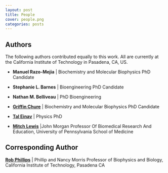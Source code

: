 ```yaml
---
layout: post
title: People
cover: people.png
categories: posts
---
```


## Authors

The following authors contributed equally to this work. All are currently
at the California Institute of Technology in Pasadena, CA, US.

* **Manuel Razo-Mejia** \| Biochemistry and Molecular Biophysics PhD Candidate

* **Stephanie L. Barnes** \| Bioengineering PhD Candidate

* **Nathan M. Belliveau** \| PhD Bioengineering

* [**Griffin Chure**](http://gchure.github.io) \| Biochemistry and Molecular Biophysics PhD Candidate

* [**Tal Einav**](https://taleinav.github.io/) \| Physics PhD

* [**Mitch Lewis**](http://www.med.upenn.edu/biocbiop/faculty/lewis/) \|John Morgan Professor Of Biomedical Research And Education, University of Pennsylvania School of Medicine

## Corresponding Author


[**Rob Phillips**](http://www.rpgroup.caltech.edu/) \| Phillip and Nancy Morris Professor of Biophysics and Biology, California Institute of Technology, Pasadena CA
